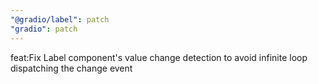 ```yaml
---
"@gradio/label": patch
"gradio": patch
---
```


feat:Fix Label component's value change detection to avoid infinite loop dispatching the change event
